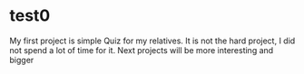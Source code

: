 # test0
My first project is simple Quiz for my relatives. It is not the hard project, I did not spend a lot of time for it. Next projects will be more interesting and bigger
